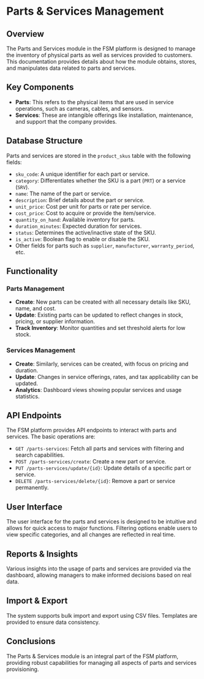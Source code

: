 # Parts & Services Management

## Overview

The Parts and Services module in the FSM platform is designed to manage the inventory of physical parts as well as services provided to customers. This documentation provides details about how the module obtains, stores, and manipulates data related to parts and services.

## Key Components

- **Parts**: This refers to the physical items that are used in service operations, such as cameras, cables, and sensors.
- **Services**: These are intangible offerings like installation, maintenance, and support that the company provides.

## Database Structure

Parts and services are stored in the `product_skus` table with the following fields:

- `sku_code`: A unique identifier for each part or service.
- `category`: Differentiates whether the SKU is a part (`PRT`) or a service (`SRV`).
- `name`: The name of the part or service.
- `description`: Brief details about the part or service.
- `unit_price`: Cost per unit for parts or rate per service.
- `cost_price`: Cost to acquire or provide the item/service.
- `quantity_on_hand`: Available inventory for parts.
- `duration_minutes`: Expected duration for services.
- `status`: Determines the active/inactive state of the SKU.
- `is_active`: Boolean flag to enable or disable the SKU.
- Other fields for parts such as `supplier`, `manufacturer`, `warranty_period`, etc.

## Functionality

### Parts Management

- **Create**: New parts can be created with all necessary details like SKU, name, and cost.
- **Update**: Existing parts can be updated to reflect changes in stock, pricing, or supplier information.
- **Track Inventory**: Monitor quantities and set threshold alerts for low stock.

### Services Management

- **Create**: Similarly, services can be created, with focus on pricing and duration.
- **Update**: Changes in service offerings, rates, and tax applicability can be updated.
- **Analytics**: Dashboard views showing popular services and usage statistics.

## API Endpoints

The FSM platform provides API endpoints to interact with parts and services. The basic operations are:

- `GET /parts-services`: Fetch all parts and services with filtering and search capabilities.
- `POST /parts-services/create`: Create a new part or service.
- `PUT /parts-services/update/{id}`: Update details of a specific part or service.
- `DELETE /parts-services/delete/{id}`: Remove a part or service permanently.

## User Interface

The user interface for the parts and services is designed to be intuitive and allows for quick access to major functions. Filtering options enable users to view specific categories, and all changes are reflected in real time.

## Reports & Insights

Various insights into the usage of parts and services are provided via the dashboard, allowing managers to make informed decisions based on real data.

## Import & Export

The system supports bulk import and export using CSV files. Templates are provided to ensure data consistency.

## Conclusions

The Parts & Services module is an integral part of the FSM platform, providing robust capabilities for managing all aspects of parts and services provisioning.
